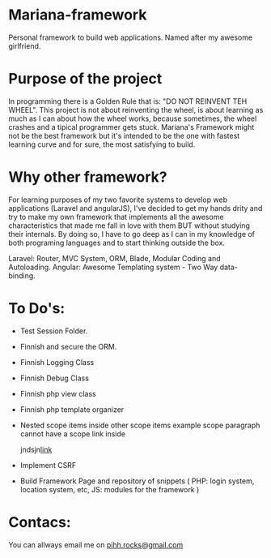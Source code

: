 # Mariana-framework
Personal framework to build web applications.
Named after my awesome girlfriend.

# Purpose of the project
In programming there is a Golden Rule that is: "DO NOT REINVENT TEH WHEEL".
This project is not about reinventing the wheel, is about learning as much as I can about how the wheel works, because sometimes, the wheel crashes and a tipical programmer gets stuck.
Mariana's Framework might not be the best framework but it's intended to be the one with fastest learning curve and for sure, the most satisfying to build.

# Why other framework?
For learning purposes of my two favorite systems to develop web applications (Laravel and angularJS),
I've decided to get my hands drity and try to make my own framework that implements all the awesome characteristics that made me fall in love with them
BUT without studying their internals. By doing so, I have to go deep as I can in my knowledge of both
programing languages and to start thinking outside the box.

Laravel: Router, MVC System, ORM, Blade, Modular Coding and Autoloading.
Angular: Awesome Templating system - Two Way data-binding.

# To Do's:
* Test Session Folder.
* Finnish and secure the ORM.
* Finnish Logging Class
* Finnish Debug Class
* Finnish php view class
* Finnish php template organizer
* Nested scope items inside other scope items example scope paragraph cannot have a scope link inside <p>jndsjn<a href="{{}}">link</a></p>
* Implement CSRF

* Build Framework Page and repository of snippets ( PHP: login system, location system, etc, JS: modules for the framework )


# Contacs:
You can allways email me on pihh.rocks@gmail.com